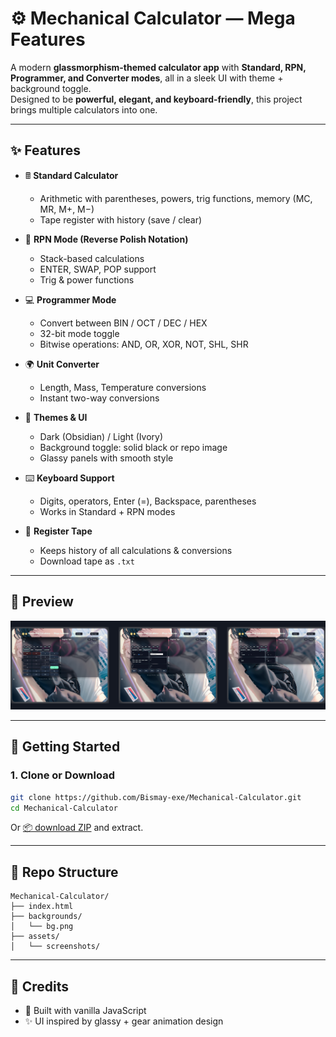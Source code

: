 # ⚙️ Mechanical Calculator — Mega Features  

A modern **glassmorphism-themed calculator app** with **Standard, RPN, Programmer, and Converter modes**, all in a sleek UI with theme + background toggle.  
Designed to be **powerful, elegant, and keyboard-friendly**, this project brings multiple calculators into one.

---

## ✨ Features

- 🖩 **Standard Calculator**
  - Arithmetic with parentheses, powers, trig functions, memory (MC, MR, M+, M−)
  - Tape register with history (save / clear)

- 🔄 **RPN Mode (Reverse Polish Notation)**
  - Stack-based calculations
  - ENTER, SWAP, POP support
  - Trig & power functions

- 💻 **Programmer Mode**
  - Convert between BIN / OCT / DEC / HEX
  - 32-bit mode toggle
  - Bitwise operations: AND, OR, XOR, NOT, SHL, SHR

- 🌍 **Unit Converter**
  - Length, Mass, Temperature conversions
  - Instant two-way conversions

- 🎨 **Themes & UI**
  - Dark (Obsidian) / Light (Ivory)
  - Background toggle: solid black or repo image
  - Glassy panels with smooth style

- ⌨️ **Keyboard Support**
  - Digits, operators, Enter (=), Backspace, parentheses
  - Works in Standard + RPN modes

- 📜 **Register Tape**
  - Keeps history of all calculations & conversions
  - Download tape as `.txt`

---

## 📸 Preview

<div align="center">
  <img src="assets/screenshots/preview_banner.png" alt="Mechanical Calculator Preview" />
</div>

---

## 🚀 Getting Started

### 1. Clone or Download
```bash
git clone https://github.com/Bismay-exe/Mechanical-Calculator.git
cd Mechanical-Calculator
```

Or [📦 download ZIP](https://github.com/Bismay-exe/Mechanical-Calculator/archive/refs/heads/main.zip) and extract.

---





## 📂 Repo Structure
```
Mechanical-Calculator/
├── index.html
├── backgrounds/
│   └── bg.png
├── assets/
│   └── screenshots/
```

---

## 🙌 Credits
- 🔧 Built with vanilla JavaScript
- ✨ UI inspired by glassy + gear animation design

